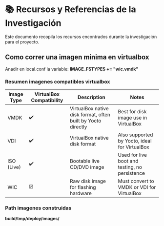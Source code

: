 # 📚 Recursos y Referencias de la Investigación

Este documento recopila los recursos encontrados durante la investigación para el proyecto. 


## Como correr una imagen minima en virtualbox

Anadir en local.conf la variable:
	**IMAGE_FSTYPES += "wic.vmdk"**

### Resumen imagenes compatibles virtualbox

| Image Type | VirtualBox Compatibility  | Description                                       | Notes                                               |
|------------|---------------------------|-------------------------------------------------|-----------------------------------------------------|
| VMDK       | ✔️                | VirtualBox native disk format, often built by Yocto directly | Best for disk image use in VirtualBox                |
| VDI        | ✔️                 | VirtualBox native disk format                     | Also supported by Yocto, ideal for VirtualBox        |
| ISO (Live) | ✔️                      | Bootable live CD/DVD image                         | Used for live boot and testing, no persistence       |
| WIC        | ☑️       | Raw disk image for flashing hardware              | Must convert to VMDK or VDI for VirtualBox           |


### Path imagenes construidas
 **build/tmp/deploy/images/**


